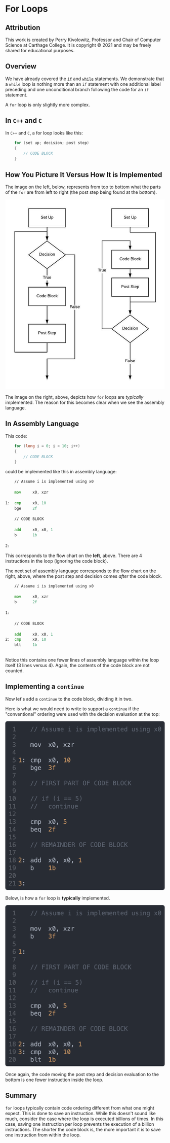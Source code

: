 # For Loops

## Attribution

This work is created by Perry Kivolowitz, Professor and Chair of Computer Science at Carthage College. It is copyright © 2021 and may be freely
shared for educational purposes.

## Overview

We have already covered the [`if`](./if.md) and [`while`](./while.md) statements. We demonstrate that a `while` loop is nothing more than an `if` statement with one additional label preceding and one unconditional branch following the code for an `if` statement.

A `for` loop is only slightly more complex.

## In `C++` and `C`

In `C++` and `C`, a for loop looks like this:

```c++
    for (set up; decision; post step)                                   // 1 
    {                                                                   // 2 
        // CODE BLOCK                                                   // 3 
    }                                                                   // 4 
```

## How You Picture It Versus How It is Implemented

The image on the left, below, represents from top to bottom what the parts of the `for` are from left to right (the post step being found at the bottom).

![for](./for.jpeg)

The image on the right, above, depicts how `for` loops are *typically* implemented. The reason for this becomes clear when we see the assembly language.

## In Assembly Language

This code:

```c++
    for (long i = 0; i < 10; i++)                                       // 1 
    {                                                                   // 2 
        // CODE BLOCK                                                   // 3 
    }                                                                   // 4 
```

could be implemented like this in assembly language:

```asm
    // Assume i is implemented using x0                                 // 1 
                                                                        // 2 
    mov     x0, xzr                                                     // 3 
                                                                        // 4 
1:  cmp     x0, 10                                                      // 5 
    bge     2f                                                          // 6 
                                                                        // 7 
    // CODE BLOCK                                                       // 8 
                                                                        // 9 
    add     x0, x0, 1                                                   // 10 
    b       1b                                                          // 11 
                                                                        // 12 
2:                                                                      // 13 
```

This corresponds to the flow chart on the **left**, above. There are 4 instructions in the loop (ignoring the code block).

The next set of assembly language corresponds to the flow chart on the right, above, where the post step and decision comes *after* the code block.

```asm
    // Assume i is implemented using x0                                 // 1 
                                                                        // 2 
    mov     x0, xzr                                                     // 3 
    b       2f                                                          // 4 
                                                                        // 5 
1:                                                                      // 6 
                                                                        // 7 
    // CODE BLOCK                                                       // 8 
                                                                        // 9 
    add     x0, x0, 1                                                   // 10 
2:  cmp     x0, 10                                                      // 11 
    blt     1b                                                          // 12 
                                                                        // 13 
```

Notice this contains one fewer lines of assembly language within the loop itself (3 lines versus 4). Again, the contents of the code block are not counted.

## Implementing a `continue`

Now let's add a `continue` to the code block, dividing it in two. 

Here is what we would need to write to support a `continue` if the "conventional" ordering were used with the decision evaluation at the top:

![for s](./for06s.png)

Below, is how a `for` loop is **typically** implemented.

![for s](./for05s.png)

Once again, the code moving the post step and decision evaluation to the bottom is one fewer instruction inside the loop.

## Summary

`for` loops typically contain code ordering different from what one might expect. This is done to save an instruction. While this doesn't sound like much, consider the case where the loop is executed billions of times. In this case, saving one instruction per loop prevents the execution of a billion instructions.
The shorter the code block is, the more important it is to save one instruction from within the loop.
